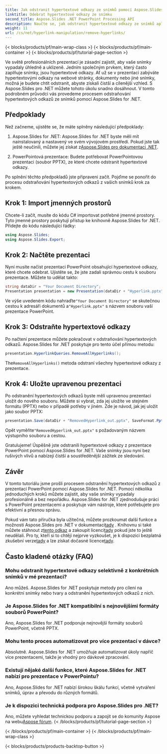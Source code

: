 ```yaml
---
title: Jak odstranit hypertextové odkazy ze snímků pomocí Aspose.Slides .NET
linktitle: Odebrat hypertextové odkazy ze snímku
second_title: Aspose.Slides .NET PowerPoint Processing API
description: Naučte se, jak odstranit hypertextové odkazy ze snímků aplikace PowerPoint pomocí Aspose.Slides for .NET. Vytvářejte čisté a profesionální prezentace.
weight: 11
url: /cs/net/hyperlink-manipulation/remove-hyperlinks/
---
```


{< blocks/products/pf/main-wrap-class >}
{< blocks/products/pf/main-container >}
{< blocks/products/pf/tutorial-page-section >}


Ve světě profesionálních prezentací je zásadní zajistit, aby vaše snímky vypadaly úhledně a uklizeně. Jedním společným prvkem, který často zaplňuje snímky, jsou hypertextové odkazy. Ať už se v prezentaci zabýváte hypertextovými odkazy na webové stránky, dokumenty nebo jiné snímky, možná je budete chtít odstranit, abyste získali čistší a cílenější vzhled. S Aspose.Slides pro .NET můžete tohoto úkolu snadno dosáhnout. V tomto podrobném průvodci vás provedeme procesem odstraňování hypertextových odkazů ze snímků pomocí Aspose.Slides for .NET.

## Předpoklady

Než začneme, ujistěte se, že máte splněny následující předpoklady:

1.  Aspose.Slides for .NET: Aspose.Slides for .NET byste měli mít nainstalovaný a nastavený ve svém vývojovém prostředí. Pokud jste tak ještě neučinili, můžete jej získat z[Aspose.Slides pro dokumentaci .NET](https://reference.aspose.com/slides/net/).

2. PowerPointová prezentace: Budete potřebovat PowerPointovou prezentaci (soubor PPTX), ze které chcete odstranit hypertextové odkazy.

Po splnění těchto předpokladů jste připraveni začít. Pojďme se ponořit do procesu odstraňování hypertextových odkazů z vašich snímků krok za krokem.

## Krok 1: Import jmenných prostorů

Chcete-li začít, musíte do kódu C# importovat potřebné jmenné prostory. Tyto jmenné prostory poskytují přístup ke knihovně Aspose.Slides for .NET. Přidejte do kódu následující řádky:

```csharp
using Aspose.Slides;
using Aspose.Slides.Export;
```

## Krok 2: Načtěte prezentaci

Nyní musíte načíst prezentaci PowerPoint obsahující hypertextové odkazy, které chcete odebrat. Ujistěte se, že jste zadali správnou cestu k souboru prezentace. Můžete to udělat takto:

```csharp
string dataDir = "Your Document Directory";
Presentation presentation = new Presentation(dataDir + "Hyperlink.pptx");
```

 Ve výše uvedeném kódu nahraďte`"Your Document Directory"` se skutečnou cestou k adresáři dokumentů a`"Hyperlink.pptx"` s názvem souboru vaší prezentace PowerPoint.

## Krok 3: Odstraňte hypertextové odkazy

Po načtení prezentace můžete pokračovat v odstraňování hypertextových odkazů. Aspose.Slides for .NET poskytuje pro tento účel přímou metodu:

```csharp
presentation.HyperlinkQueries.RemoveAllHyperlinks();
```

 The`RemoveAllHyperlinks()` metoda odstraní všechny hypertextové odkazy z prezentace.

## Krok 4: Uložte upravenou prezentaci

Po odstranění hypertextových odkazů byste měli upravenou prezentaci uložit do nového souboru. Můžete si vybrat, zda jej uložíte ve stejném formátu (PPTX) nebo v případě potřeby v jiném. Zde je návod, jak jej uložit jako soubor PPTX:

```csharp
presentation.Save(dataDir + "RemovedHyperlink_out.pptx", SaveFormat.Pptx);
```

 Opět vyměňte`"RemovedHyperlink_out.pptx"` s požadovaným názvem výstupního souboru a cestou.

Gratulujeme! Úspěšně jste odstranili hypertextové odkazy z prezentace PowerPoint pomocí Aspose.Slides for .NET. Vaše snímky jsou nyní bez rušivých vlivů a nabízejí čistší a soustředěnější zážitek ze sledování.

## Závěr

V tomto tutoriálu jsme prošli procesem odstranění hypertextových odkazů z prezentací PowerPoint pomocí Aspose.Slides for .NET. Pomocí několika jednoduchých kroků můžete zajistit, aby vaše snímky vypadaly profesionálně a bez nepořádku. Aspose.Slides for .NET zjednodušuje práci s PowerPoint prezentacemi a poskytuje vám nástroje, které potřebujete pro efektivní a přesnou správu.

Pokud vám tato příručka byla užitečná, můžete prozkoumat další funkce a možnosti Aspose.Slides pro .NET v dokumentaci[tady](https://reference.aspose.com/slides/net/) . Knihovnu si také můžete stáhnout z[tento odkaz](https://releases.aspose.com/slides/net/) a zakoupit licenci[tady](https://purchase.aspose.com/buy) pokud jste to ještě neudělali. Pro ty, kteří si to chtějí nejprve vyzkoušet, je k dispozici bezplatná zkušební verze[tady](https://releases.aspose.com/) a lze získat dočasné licence[tady](https://purchase.aspose.com/temporary-license/).

## Často kladené otázky (FAQ)

### Mohu odstranit hypertextové odkazy selektivně z konkrétních snímků v mé prezentaci?
Ano můžeš. Aspose.Slides for .NET poskytuje metody pro cílení na konkrétní snímky nebo tvary a odstranění hypertextových odkazů z nich.

### Je Aspose.Slides for .NET kompatibilní s nejnovějšími formáty souborů PowerPoint?
Ano, Aspose.Slides for .NET podporuje nejnovější formáty souborů PowerPoint, včetně PPTX.

### Mohu tento proces automatizovat pro více prezentací v dávce?
Absolutně. Aspose.Slides for .NET umožňuje automatizovat úkoly napříč více prezentacemi, takže je vhodný pro dávkové zpracování.

### Existují nějaké další funkce, které Aspose.Slides for .NET nabízí pro prezentace v PowerPointu?
Ano, Aspose.Slides for .NET nabízí širokou škálu funkcí, včetně vytváření snímků, úprav a převodu do různých formátů.

### Je k dispozici technická podpora pro Aspose.Slides pro .NET?
 Ano, můžete vyhledat technickou podporu a zapojit se do komunity Aspose na webu[Aspose fórum](https://forum.aspose.com/).
{< /blocks/products/pf/tutorial-page-section >}

{< /blocks/products/pf/main-container >}
{< /blocks/products/pf/main-wrap-class >}

{< blocks/products/products-backtop-button >}
